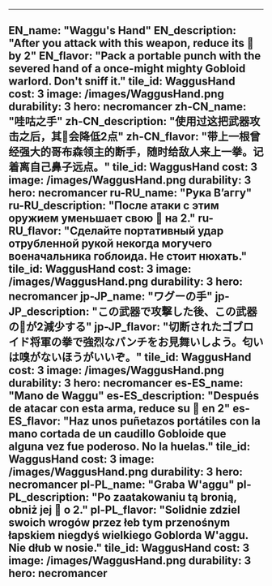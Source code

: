 ---

EN_name: "Waggu's Hand"
EN_description: "After you attack with this weapon, reduce its 🔸 by 2"
EN_flavor: "Pack a portable punch with the severed hand of a once-might mighty Gobloid warlord. Don't sniff it."
tile_id: WaggusHand
cost: 3
image: /images/WaggusHand.png
durability: 3
hero: necromancer
zh-CN_name: "哇咕之手"
zh-CN_description: "使用过这把武器攻击之后，其🔸会降低2点"
zh-CN_flavor: "带上一根曾经强大的哥布森领主的断手，随时给敌人来上一拳。记着离自己鼻子远点。"
tile_id: WaggusHand
cost: 3
image: /images/WaggusHand.png
durability: 3
hero: necromancer
ru-RU_name: "Рука В’аггу"
ru-RU_description: "После атаки с этим оружием уменьшает свою 🔸 на 2."
ru-RU_flavor: "Сделайте портативный удар отрубленной рукой некогда могучего военачальника гоблоида. Не стоит нюхать."
tile_id: WaggusHand
cost: 3
image: /images/WaggusHand.png
durability: 3
hero: necromancer
jp-JP_name: "ワグーの手"
jp-JP_description: "この武器で攻撃した後、この武器の🔸が2減少する"
jp-JP_flavor: "切断されたゴブロイド将軍の拳で強烈なパンチをお見舞いしよう。匂いは嗅がないほうがいいぞ。"
tile_id: WaggusHand
cost: 3
image: /images/WaggusHand.png
durability: 3
hero: necromancer
es-ES_name: "Mano de Waggu"
es-ES_description: "Después de atacar con esta arma, reduce su 🔸 en 2"
es-ES_flavor: "Haz unos puñetazos portátiles con la mano cortada de un caudillo Gobloide que alguna vez fue poderoso. No la huelas."
tile_id: WaggusHand
cost: 3
image: /images/WaggusHand.png
durability: 3
hero: necromancer
pl-PL_name: "Graba W'aggu"
pl-PL_description: "Po zaatakowaniu tą bronią, obniż jej 🔸 o 2."
pl-PL_flavor: "Solidnie zdziel swoich wrogów przez łeb tym przenośnym łapskiem niegdyś wielkiego Goblorda W'aggu. Nie dłub w nosie."
tile_id: WaggusHand
cost: 3
image: /images/WaggusHand.png
durability: 3
hero: necromancer
---